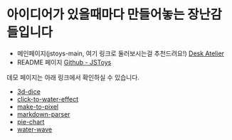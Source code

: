 # 아이디어가 있을때마다 만들어놓는 장난감들입니다

- 메인페이지(jstoys-main, 여기 링크로 둘러보시는걸 추천드려요!) [Desk Atelier](https://maetdol.github.io/jstoys-main/)
- README 페이지 [Github - JSToys](https://github.com/MaetDol/JSToys)

데모 페이지는 아래 링크에서 확인하실 수 있습니다.

- [3d-dice](https://MaetDol.github.io/JSToys/3d-dice) 
- [click-to-water-effect](https://MaetDol.github.io/JSToys/click-to-water-effect)
- [make-to-pixel](https://MaetDol.github.io/JSToys/make-to-pixel)
- [markdown-parser](https://MaetDol.github.io/JSToys/markdown-parser)
- [pie-chart](https://MaetDol.github.io/JSToys/pie-chart)
- [water-wave](https://MaetDol.github.io/JSToys/water-wave)
